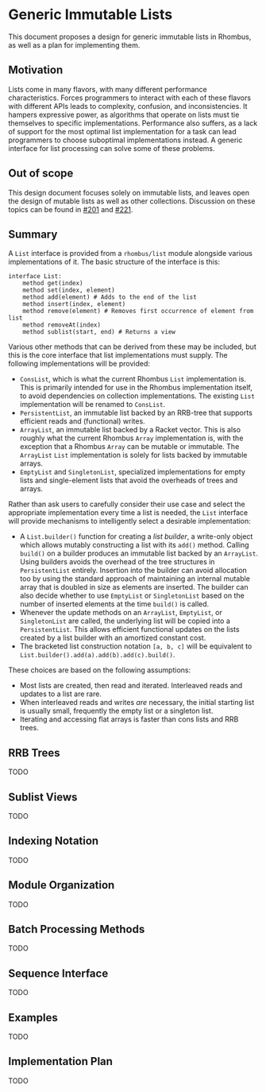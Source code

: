 Generic Immutable Lists
=======================

This document proposes a design for generic immutable lists in Rhombus, as well as a plan for implementing them.

Motivation
----------

Lists come in many flavors, with many different performance characteristics. Forces programmers to interact with each of these flavors with different APIs leads to complexity, confusion, and inconsistencies. It hampers expressive power, as algorithms that operate on lists must tie themselves to specific implementations. Performance also suffers, as a lack of support for the most optimal list implementation for a task can lead programmers to choose suboptimal implementations instead. A generic interface for list processing can solve some of these problems.

Out of scope
------------

This design document focuses solely on immutable lists, and leaves open the design of mutable lists as well as other collections. Discussion on these topics can be found in [#201](https://github.com/racket/rhombus-prototype/discussions/201) and [#221](https://github.com/racket/rhombus-prototype/discussions/221).

Summary
-------

A `List` interface is provided from a `rhombus/list` module alongside various implementations of it. The basic structure of the interface is this:

```
interface List:
    method get(index)
    method set(index, element)
    method add(element) # Adds to the end of the list
    method insert(index, element)
    method remove(element) # Removes first occurrence of element from list
    method removeAt(index)
    method sublist(start, end) # Returns a view
```

Various other methods that can be derived from these may be included, but this is the core interface that list implementations must supply. The following implementations will be provided:

- `ConsList`, which is what the current Rhombus `List` implementation is. This is primarily intended for use in the Rhombus implementation itself, to avoid dependencies on collection implementations. The existing `List` implementation will be renamed to `ConsList`.
- `PersistentList`, an immutable list backed by an RRB-tree that supports efficient reads and (functional) writes.
- `ArrayList`, an immutable list backed by a Racket vector. This is also roughly what the current Rhombus `Array` implementation is, with the exception that a Rhombus `Array` can be mutable or immutable. The `ArrayList` `List` implementation is solely for lists backed by immutable arrays.
- `EmptyList` and `SingletonList`, specialized implementations for empty lists and single-element lists that avoid the overheads of trees and arrays.

Rather than ask users to carefully consider their use case and select the appropriate implementation every time a list is needed, the `List` interface will provide mechanisms to intelligently select a desirable implementation:

- A `List.builder()` function for creating a *list builder*, a write-only object which allows mutably constructing a list with its `add()` method. Calling `build()` on a builder produces an immutable list backed by an `ArrayList`. Using builders avoids the overhead of the tree structures in `PersistentList` entirely. Insertion into the builder can avoid allocation too by using the standard approach of maintaining an internal mutable array that is doubled in size as elements are inserted. The builder can also decide whether to use `EmptyList` or `SingletonList` based on the number of inserted elements at the time `build()` is called.
- Whenever the update methods on an `ArrayList`, `EmptyList`, or `SingletonList` are called, the underlying list will be copied into a `PersistentList`. This allows efficient functional updates on the lists created by a list builder with an amortized constant cost.
- The bracketed list construction notation `[a, b, c]` will be equivalent to `List.builder().add(a).add(b).add(c).build()`.

These choices are based on the following assumptions:

- Most lists are created, then read and iterated. Interleaved reads and updates to a list are rare.
- When interleaved reads and writes *are* necessary, the initial starting list is usually small, frequently the empty list or a singleton list.
- Iterating and accessing flat arrays is faster than cons lists and RRB trees.

RRB Trees
---------

TODO

Sublist Views
-------------

TODO

Indexing Notation
-----------------

TODO

Module Organization
-------------------

TODO

Batch Processing Methods
------------------------

TODO

Sequence Interface
------------------

TODO

Examples
--------

TODO

Implementation Plan
-------------------

TODO
